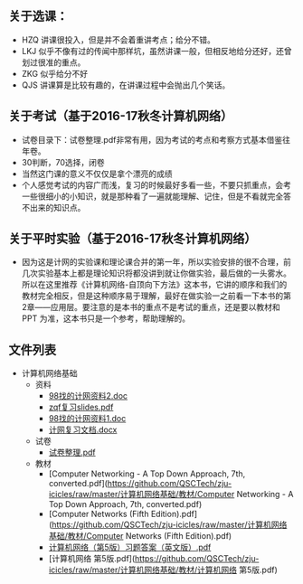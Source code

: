 ## 关于选课：
- HZQ 讲课很投入，但是并不会着重讲考点；给分不错。
- LKJ 似乎不像有过的传闻中那样坑，虽然讲课一般，但相反地给分还好，还曾划过很准的重点。
- ZKG 似乎给分不好
- QJS 讲课算是比较有趣的，在讲课过程中会抛出几个笑话。

## 关于考试（基于2016-17秋冬计算机网络）
- 试卷目录下：试卷整理.pdf非常有用，因为考试的考点和考察方式基本借鉴往年卷。
- 30判断，70选择，闭卷
- 当然这门课的意义不仅仅是拿个漂亮的成绩
- 个人感觉考试的内容广而浅，复习的时候最好多看一些，不要只抓重点，会考一些很细小的小知识，就是那种看了一遍就能理解、记住，但是不看就完全答不出来的知识点。

## 关于平时实验（基于2016-17秋冬计算机网络）
- 因为这是计网的实验课和理论课合并的第一年，所以实验安排的很不合理，前几次实验基本上都是理论知识将都没讲到就让你做实验，最后做的一头雾水。所以在这里推荐《计算机网络-自顶向下方法》这本书，它讲的顺序和我们的教材完全相反，但是这种顺序易于理解，最好在做实验一之前看一下本书的第2章——应用层。要注意的是本书的重点不是考试的重点，还是要以教材和 PPT 为准，这本书只是一个参考，帮助理解的。


## 文件列表

- 计算机网络基础
    - 资料
        - [98找的计网资料2.doc](https://github.com/QSCTech/zju-icicles/raw/master/计算机网络基础/资料/98找的计网资料2.doc)
        - [zqf复习slides.pdf](https://github.com/QSCTech/zju-icicles/raw/master/计算机网络基础/资料/zqf复习slides.pdf)
        - [98找的计网资料1.doc](https://github.com/QSCTech/zju-icicles/raw/master/计算机网络基础/资料/98找的计网资料1.doc)
        - [计网复习文档.docx](https://github.com/QSCTech/zju-icicles/raw/master/计算机网络基础/资料/计网复习文档.docx)
    - 试卷
        - [试卷整理.pdf](https://github.com/QSCTech/zju-icicles/raw/master/计算机网络基础/试卷/试卷整理.pdf)
    - 教材
        - [Computer Networking - A Top Down Approach, 7th, converted.pdf](https://github.com/QSCTech/zju-icicles/raw/master/计算机网络基础/教材/Computer Networking - A Top Down Approach, 7th, converted.pdf)
        - [Computer Networks (Fifth Edition).pdf](https://github.com/QSCTech/zju-icicles/raw/master/计算机网络基础/教材/Computer Networks (Fifth Edition).pdf)
        - [计算机网络（第5版）习题答案（英文版）.pdf](https://github.com/QSCTech/zju-icicles/raw/master/计算机网络基础/教材/计算机网络（第5版）习题答案（英文版）.pdf)
        - [计算机网络 第5版.pdf](https://github.com/QSCTech/zju-icicles/raw/master/计算机网络基础/教材/计算机网络 第5版.pdf)
